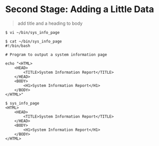 # Second Stage: Adding a Little Data

> add title and a heading to body

```
$ vi ~/bin/sys_info_page

$ cat ~/bin/sys_info_page 
#!/bin/bash

# Program to output a system information page

echo "<HTML>
    <HEAD>
        <TITLE>System Information Report</TITLE>
    </HEAD>
    <BODY>
        <H1>System Information Report</H1>
    </BODY>
</HTML>"

$ sys_info_page 
<HTML>
    <HEAD>
        <TITLE>System Information Report</TITLE>
    </HEAD>
    <BODY>
        <H1>System Information Report</H1>
    </BODY>
</HTML>
```
